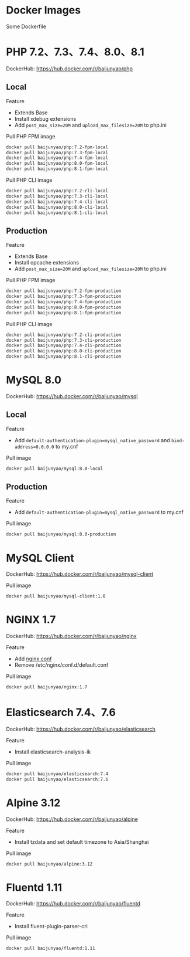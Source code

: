 # Docker Images
Some Dockerfile

# PHP 7.2、7.3、7.4、8.0、8.1
DockerHub: https://hub.docker.com/r/baijunyao/php

## Local
Feature
- Extends Base
- Install xdebug extensions
- Add `post_max_size=20M` and `upload_max_filesize=20M` to php.ini

Pull PHP FPM image
```bash
docker pull baijunyao/php:7.2-fpm-local
docker pull baijunyao/php:7.3-fpm-local
docker pull baijunyao/php:7.4-fpm-local
docker pull baijunyao/php:8.0-fpm-local
docker pull baijunyao/php:8.1-fpm-local
```

Pull PHP CLI image
```bash
docker pull baijunyao/php:7.2-cli-local
docker pull baijunyao/php:7.3-cli-local
docker pull baijunyao/php:7.4-cli-local
docker pull baijunyao/php:8.0-cli-local
docker pull baijunyao/php:8.1-cli-local
```

## Production
Feature
- Extends Base
- Install opcache extensions
- Add `post_max_size=20M` and `upload_max_filesize=20M` to php.ini

Pull PHP FPM image
```bash
docker pull baijunyao/php:7.2-fpm-production
docker pull baijunyao/php:7.3-fpm-production
docker pull baijunyao/php:7.4-fpm-production
docker pull baijunyao/php:8.0-fpm-production
docker pull baijunyao/php:8.1-fpm-production
```

Pull PHP CLI image
```bash
docker pull baijunyao/php:7.2-cli-production
docker pull baijunyao/php:7.3-cli-production
docker pull baijunyao/php:7.4-cli-production
docker pull baijunyao/php:8.0-cli-production
docker pull baijunyao/php:8.1-cli-production
```

# MySQL 8.0
DockerHub: https://hub.docker.com/r/baijunyao/mysql
## Local
Feature
- Add `default-authentication-plugin=mysql_native_password` and `bind-address=0.0.0.0` to my.cnf

Pull image
```bash
docker pull baijunyao/mysql:8.0-local
```

## Production
Feature
- Add `default-authentication-plugin=mysql_native_password` to my.cnf

Pull image
```bash
docker pull baijunyao/mysql:8.0-production
```
# MySQL Client
DockerHub: https://hub.docker.com/r/baijunyao/mysql-client

Pull image
```bash
docker pull baijunyao/mysql-client:1.0
```

# NGINX 1.7
DockerHub: https://hub.docker.com/r/baijunyao/nginx

Feature
- Add [nginx.conf](./nginx/1.7/conf/nginx.conf)
- Remove /etc/nginx/conf.d/default.conf

Pull image
```bash
docker pull baijunyao/nginx:1.7
```

# Elasticsearch 7.4、7.6
DockerHub: https://hub.docker.com/r/baijunyao/elasticsearch

Feature
- Install elasticsearch-analysis-ik

Pull image
```bash
docker pull baijunyao/elasticsearch:7.4
docker pull baijunyao/elasticsearch:7.6
```
# Alpine 3.12
DockerHub: https://hub.docker.com/r/baijunyao/alpine

Feature
- Install tzdata and set default timezone to Asia/Shanghai

Pull image
```bash
docker pull baijunyao/alpine:3.12
```

# Fluentd 1.11
DockerHub: https://hub.docker.com/r/baijunyao/fluentd

Feature
- Install fluent-plugin-parser-cri

Pull image
```bash
docker pull baijunyao/fluentd:1.11
```

